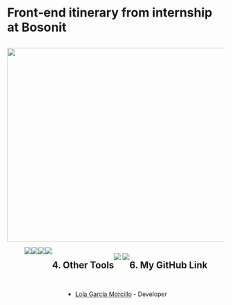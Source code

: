 <h1> Front-end itinerary from internship at Bosonit</h1>
<div style="display:flex; flex-wrap:wrap; justify-content:center; margin:auto">
<img style="width:1000px; height:450px; margin:12px" src="/>
</div>

<h2>Description</h2>
Exercises and practice from the front-end itinerary during internship at Bosonit company.
Dealing with frontend development and uploaded to the repository https://github.com/LolaGM/front-end-itinerary

<h2>Contents</h2>
<ul>
<li>HTML5 & CSS3</li>
<li>Language Fundamentals & Best Practices</li>
<li>JavaScript</li>
<li>Angular</li>
</ul>  
   
<h2>3. Stacks and technologies used</h2>

 <p align="left">
    <img src= "https://img.shields.io/badge/html5-%23E34F26.svg?style=for-the-badge&logo=html5&logoColor=white"></img>
    <img src= "https://img.shields.io/badge/css3-%231572B6.svg?style=for-the-badge&logo=css3&logoColor=white"></img>
    <img src= "https://img.shields.io/badge/javascript-%23323330.svg?style=for-the-badge&logo=javascript&logoColor=%23F7DF1E"></img>
    <img src="https://img.shields.io/badge/laravel-%23FF2D20.svg?style=for-the-badge&logo=laravel&logoColor=white"></img>
 </p>
 
  
<h2>4. Other Tools</h2>

 <img src="https://img.shields.io/badge/Visual%20Studio%20Code-0078d7.svg?style=for-the-badge&logo=visual-studio-code&logoColor=white"></img>
 <img src="https://img.shields.io/badge/angular.js-%23E23237.svg?style=for-the-badge&logo=angularjs&logoColor=white"></img>


<h2>6. My GitHub Link</h2>

<ul dir="auto">
<li>
<p dir="auto"><a href="https://github.com/LolaGM">Lola García Morcillo</a> - Developer</p>
</li>
</ul>